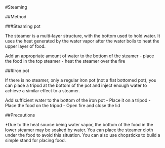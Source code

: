 #Steaming

##Method

###Steaming pot

The steamer is a multi-layer structure, with the bottom used to hold water. It uses the heat generated by the water vapor after the water boils to heat the upper layer of food.

Add an appropriate amount of water to the bottom of the steamer - place the food in the top steamer - heat the steamer over the fire

###Iron pot

If there is no steamer, only a regular iron pot (not a flat bottomed pot), you can place a tripod at the bottom of the pot and inject enough water to achieve a similar effect to a steamer.

Add sufficient water to the bottom of the iron pot - Place it on a tripod - Place the food on the tripod - Open fire and close the lid

##Precautions

*Due to the heat source being water vapor, the bottom of the food in the lower steamer may be soaked by water. You can place the steamer cloth under the food to avoid this situation. You can also use chopsticks to build a simple stand for placing food.